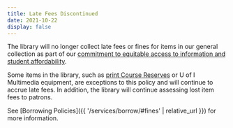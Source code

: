 ```yaml
---
title: Late Fees Discontinued
date: 2021-10-22
display: false
---
```


The library will no longer collect late fees or fines for items in our general collection as part of our <a href="{{ site.lib-media }}/about/library_strategic_plan_2021.pdf">commitment to equitable access to information and student affordability</a>.

Some items in the library, such as <a href="{{ '/services/reserve/' | relative_url }}">print Course Reserves</a> or U of I Multimedia equipment, are exceptions to this policy and will continue to accrue late fees. 
In addition, the library will continue assessing lost item fees to patrons. 

See [Borrowing Policies]({{ '/services/borrow/#fines' | relative_url }}) for more information.